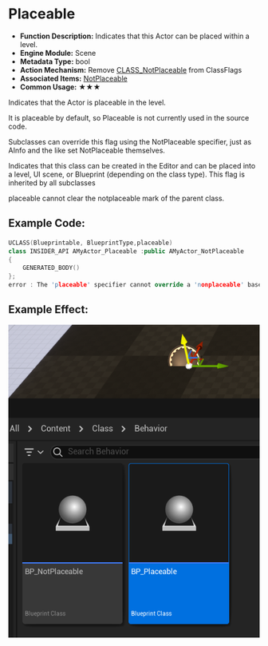 # Placeable

- **Function Description:** Indicates that this Actor can be placed within a level.
- **Engine Module:** Scene
- **Metadata Type:** bool
- **Action Mechanism:** Remove [CLASS_NotPlaceable](../../../../Flags/EClassFlags/CLASS_NotPlaceable.md) from ClassFlags
- **Associated Items:** [NotPlaceable](../NotPlaceable/NotPlaceable.md)
- **Common Usage:** ★★★

Indicates that the Actor is placeable in the level.

It is placeable by default, so Placeable is not currently used in the source code.

Subclasses can override this flag using the NotPlaceable specifier, just as AInfo and the like set NotPlaceable themselves.

Indicates that this class can be created in the Editor and can be placed into a level, UI scene, or Blueprint (depending on the class type). This flag is inherited by all subclasses

placeable cannot clear the notplaceable mark of the parent class.

## Example Code:

```cpp
UCLASS(Blueprintable, BlueprintType,placeable)
class INSIDER_API AMyActor_Placeable :public AMyActor_NotPlaceable
{
	GENERATED_BODY()
};
error : The 'placeable' specifier cannot override a 'nonplaceable' base class. Classes are assumed to be placeable by default. Consider whether using the 'abstract' specifier on the base class would work.
```

## Example Effect:

![Untitled](Untitled.png)